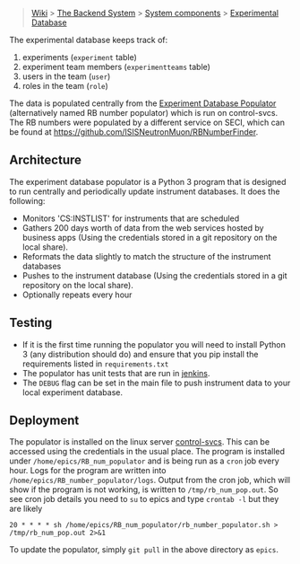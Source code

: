 > [Wiki](Home) > [The Backend System](The-Backend-System) > [System components](System-components) > [Experimental Database](Experimental-Database)

The experimental database keeps track of:

1. experiments (`experiment` table)
1. experiment team members (`experimentteams` table)
1. users in the team  (`user`)
1. roles in the team  (`role`)

The data is populated centrally from the [Experiment Database Populator](https://github.com/ISISComputingGroup/ExperimentDatabasePopulator) (alternatively named RB number populator) which is run on control-svcs. The RB numbers were populated by a different service on SECI, which can be found at https://github.com/ISISNeutronMuon/RBNumberFinder.

## Architecture

The experiment database populator is a Python 3 program that is designed to run centrally and periodically update instrument databases. It does the following: 
* Monitors 'CS:INSTLIST' for instruments that are scheduled
* Gathers 200 days worth of data from the web services hosted by business apps (Using the credentials stored in a git repository on the local share).
* Reformats the data slightly to match the structure of the instrument databases
* Pushes to the instrument database (Using the credentials stored in a git repository on the local share).
* Optionally repeats every hour

## Testing

* If it is the first time running the populator you will need to install Python 3 (any distribution should do) and ensure that you pip install the requirements listed in `requirements.txt`
* The populator has unit tests that are run in [jenkins](http://epics-jenkins.isis.rl.ac.uk/job/Experiment_Database_Populator/). 
* The `DEBUG` flag can be set in the main file to push instrument data to your local experiment database.

## Deployment

The populator is installed on the linux server [control-svcs](control-svcs). This can be accessed using the credentials in the usual place. The program is installed under `/home/epics/RB_num_populator` and is being run as a `cron` job every hour. Logs for the program are written into `/home/epics/RB_number_populator/logs`. Output from the cron job, which will show if the program is not working, is written to `/tmp/rb_num_pop.out`. So see cron job details you need to `su` to epics and type `crontab -l` but they are likely
```
20 * * * * sh /home/epics/RB_num_populator/rb_number_populator.sh > /tmp/rb_num_pop.out 2>&1
```
To update the populator, simply `git pull` in the above directory as `epics`.